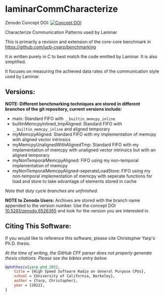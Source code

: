 # laminarCommCharacterize
Zenodo Concept DOI: [![Concept DOI](https://zenodo.org/badge/DOI/10.5281/zenodo.6526365.svg)](https://doi.org/10.5281/zenodo.6526365)

Characterize Communication Patterns used by Laminar

This is primarily a revision and extension of the core-core benchmark in https://github.com/ucb-cyarp/benchmarking

It is written purely in C to best match the code emitted by Laminar.  It is also simplified.

It focuses on measuring the achieved data rates of the communication style used by Laminar.

## Versions:
**NOTE: Different benchmarking techniques are stored in different branches of the git repository, current versions include:**
  - main: Standard FIFO with `__builtin_memcpy_inline`
  - builtinMemcpyInlined_tmpAligned: Standard FIFO with `__builtin_memcpy_inline` and aligned temporary
  - myMemcpyAligned: Standard FIFO with my implementation of memcpy with aligned vector intrinsics
  - myMemcpyUnalignedWithAlignedTmp: Standard FIFO with my implementation of memcpy with unaligned vector intrinsics but with an aligned temporary
  - myNonTemporalMemcpyAligned: FIFO using my non-temporal implementation of memcpy
  - myNonTemporalMemcpyAligned-seperateLoadStore: FIFO using my non-temporal implementation of memcpy with seperate functions for load and store to take advantage of elements stored in cache

*Note that duty cycle branches are unfinished.* 

**NOTE to Zenodo Users:** Archives are stored with the branch name appended to the version number.  Use the concept DOI [10.5281/zenodo.6526365](https://doi.org/10.5281/zenodo.6526365) and look for the version you are interested in.

## Citing This Software:
If you would like to reference this software, please cite Christopher Yarp's Ph.D. thesis.

*At the time of writing, the GitHub CFF parser does not properly generate thesis citations.  Please see the bibtex entry below.*

```bibtex
@phdthesis{yarp_phd_2022,
	title = {High Speed Software Radio on General Purpose CPUs},
	school = {University of California, Berkeley},
	author = {Yarp, Christopher},
	year = {2022},
}
```
